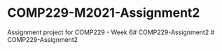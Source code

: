 # COMP229-M2021-Assignment2
Assignment project for COMP229 - Week 6#   C O M P 2 2 9 - A s s i g n m e n t 2  
 #   C O M P 2 2 9 - A s s i g n m e n t 2  
 